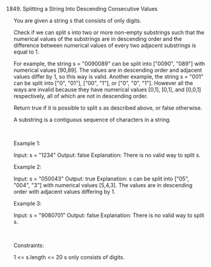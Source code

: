 1849. Splitting a String Into Descending Consecutive Values

You are given a string s that consists of only digits.

Check if we can split s into two or more non-empty substrings such that the numerical values of the substrings are in descending order and the difference between numerical values of every two adjacent substrings is equal to 1.

For example, the string s = "0090089" can be split into ["0090", "089"] with numerical values [90,89]. The values are in descending order and adjacent values differ by 1, so this way is valid.
Another example, the string s = "001" can be split into ["0", "01"], ["00", "1"], or ["0", "0", "1"]. However all the ways are invalid because they have numerical values [0,1], [0,1], and [0,0,1] respectively, all of which are not in descending order.

Return true if it is possible to split s​​​​​​ as described above, or false otherwise.

A substring is a contiguous sequence of characters in a string.

 

Example 1:

Input: s = "1234"
Output: false
Explanation: There is no valid way to split s.


Example 2:

Input: s = "050043"
Output: true
Explanation: s can be split into ["05", "004", "3"] with numerical values [5,4,3].
The values are in descending order with adjacent values differing by 1.


Example 3:

Input: s = "9080701"
Output: false
Explanation: There is no valid way to split s.


 

Constraints:

1 <= s.length <= 20
s only consists of digits.